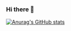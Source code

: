 ### Hi there 👋
[![Anurag's GitHub stats](https://github-readme-stats.vercel.app/api?username=R2D2-ztx)](https://github.com/anuraghazra/github-readme-stats)
<!--
**R2D2-ztx/R2D2-ztx** is a ✨ _special_ ✨ repository because its `README.md` (this file) appears on your GitHub profile.

Here are some ideas to get you started:

- 🔭 I’m currently working on ...
- 🌱 I’m currently learning ...
- 👯 I’m looking to collaborate on ...
- 🤔 I’m looking for help with ...
- 💬 Ask me about ...
- 📫 How to reach me: ...
- 😄 Pronouns: ...
- ⚡ Fun fact: ...
-->
